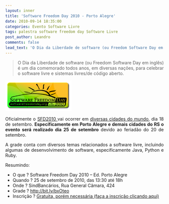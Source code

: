 ```yaml
---
layout: inner
title: 'Software Freedom Day 2010 - Porto Alegre'
date: 2010-09-14 18:35:00
categories: Evento Software Livre
tags: palestra software freedom day Software Livre
post_author: Leandro
comments: false
lead_text: 'O Dia da Liberdade de software (ou Freedom Software Day em inglês) é um dia comemorado todos anos, em diversas nações, para celebrar o software livre e sistemas livres/de código aberto. Oficialmente o SFD2010 vai ocorrer em diversas cidades do mundo, dia ...'
---
```


<blockquote>
<p style="text-align: justify;">O Dia da Liberdade de software (ou Freedom Software Day em inglês) é um dia comemorado todos anos, em diversas nações, para celebrar o software livre e sistemas livres/de código aberto.</p>
</blockquote>
<p style="text-align: justify;"><img class="alignright size-medium wp-image-475" style="border: 5px solid white;" title="sfd2010" src="img/logo.png" alt="" width="201" height="87" /></p>
<p style="text-align: justify;">Oficialmente o <a href="http://softwarefreedomday.org/" target="_blank">SFD2010 </a>vai ocorrer em <a href="http://softwarefreedomday.org/map/index.php?year=2010" target="_blank">diversas cidades do mundo</a>, dia 18 de setembro. <strong>Específicamente em Porto Alegre e demais cidades do RS o evento será realizado dia 25 de setembro</strong> devido ao feriadão do 20 de setembro.</p>
<p style="text-align: justify;">A grade conta com diversos temas relacionados a software livre, incluindo algumas de desenvolvimento de software, especificamente Java, Python e Ruby.</p>
<p style="text-align: justify;">Resumindo:</p>

<ul>
	<li>O que ? Software Freedom Day 2010 – Ed. Porto Alegre</li>
	<li>Quando ? 25 de setembro de 2010, das 13:30 até 18h</li>
	<li>Onde ? SindBancários, Rua General Câmara, 424</li>
	<li>Grade ? <a href="http://bit.ly/bxOteo" target="_blank">http://bit.ly/bxOteo</a></li>
	<li>Inscrição ? <a href="https://spreadsheets.google.com/viewform?hl=pt_BR&#38;formkey=dDhiVnhybldsZHFoZVhxQUJ1UWNrVXc6MQ#gid=0" target="_blank">Gratuita, porém necessária (faça a inscrição clicando aqui)</a></li>
</ul>
<p style="text-align: justify;"></p>